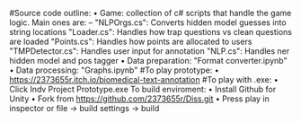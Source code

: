 #Source code outline:
• Game: collection of c# scripts that handle the game logic. Main ones are:
– "NLPOrgs.cs": Converts hidden model guesses into string locations "Loader.cs":
Handles how trap questions vs clean questions are loaded "Points.cs": Handles how
points are allocated to users "TMPDetector.cs": Handles user input for annotation
"NLP.cs": Handles ner hidden model and pos tagger
• Data preparation: "Format converter.ipynb"
• Data processing: "Graphs.ipynb"
#To play prototype:
• https://2373655r.itch.io/biomedical-text-annotation
#To play with .exe:
• Click Indv Project Prototype.exe
To build enviroment:
• Install Github for Unity
• Fork from https://github.com/2373655r/Diss.git
• Press play in inspector or file -> build settings -> build
